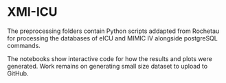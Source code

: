 # XMI-ICU

The preprocessing folders contain Python scripts addapted from Rochetau for processing the databases of eICU and MIMIC IV alongside postgreSQL commands.

The notebooks show interactive code for how the results and plots were generated. Work remains on generating small size dataset to upload to GitHub.
